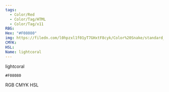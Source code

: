 ```yaml
---
tags:
  - Color/Red
  - Color/Tag/HTML
  - Color/Tag/x11
RBG: 
Hex: "#F08080"
img: https://filedn.com/l0hpzxl1f01yT7GHxtF8cyk/Color%20Snake/standard_csv_to_svg//#F08080.svg
CMYK: 
HSL: 
Name: lightcoral
---
```

lightcoral
```palette
#F08080
```
RGB
CMYK
HSL
